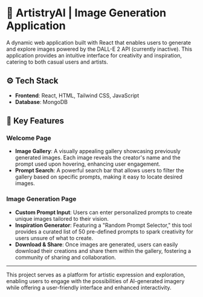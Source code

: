 # 🎨 ArtistryAI | Image Generation Application

A dynamic web application built with React that enables users to generate and explore images powered by the DALL-E 2 API (currently inactive). This application provides an intuitive interface for creativity and inspiration, catering to both casual users and artists.

## ⚙️ Tech Stack

- **Frontend**: React, HTML, Tailwind CSS, JavaScript
- **Database**: MongoDB

## 🌟 Key Features

### Welcome Page
- **Image Gallery**: A visually appealing gallery showcasing previously generated images. Each image reveals the creator's name and the prompt used upon hovering, enhancing user engagement.
- **Prompt Search**: A powerful search bar that allows users to filter the gallery based on specific prompts, making it easy to locate desired images.

### Image Generation Page
- **Custom Prompt Input**: Users can enter personalized prompts to create unique images tailored to their vision.
- **Inspiration Generator**: Featuring a "Random Prompt Selector," this tool provides a curated list of 50 pre-defined prompts to spark creativity for users unsure of what to create.
- **Download & Share**: Once images are generated, users can easily download their creations and share them within the gallery, fostering a community of sharing and collaboration.

---

This project serves as a platform for artistic expression and exploration, enabling users to engage with the possibilities of AI-generated imagery while offering a user-friendly interface and enhanced interactivity.
